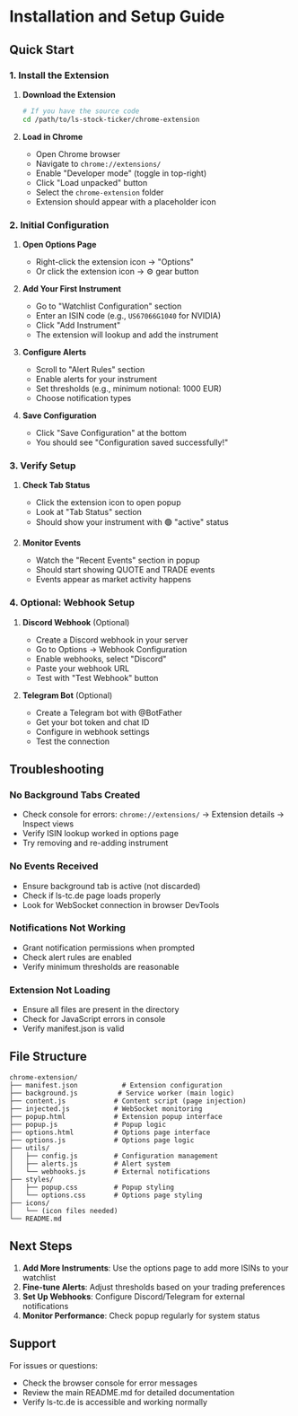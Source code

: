 # Installation and Setup Guide

## Quick Start

### 1. Install the Extension

1. **Download the Extension**
   ```bash
   # If you have the source code
   cd /path/to/ls-stock-ticker/chrome-extension
   ```

2. **Load in Chrome**
   - Open Chrome browser
   - Navigate to `chrome://extensions/`
   - Enable "Developer mode" (toggle in top-right)
   - Click "Load unpacked" button
   - Select the `chrome-extension` folder
   - Extension should appear with a placeholder icon

### 2. Initial Configuration

1. **Open Options Page**
   - Right-click the extension icon → "Options"
   - Or click the extension icon → ⚙️ gear button

2. **Add Your First Instrument**
   - Go to "Watchlist Configuration" section
   - Enter an ISIN code (e.g., `US67066G1040` for NVIDIA)
   - Click "Add Instrument"
   - The extension will lookup and add the instrument

3. **Configure Alerts**
   - Scroll to "Alert Rules" section
   - Enable alerts for your instrument
   - Set thresholds (e.g., minimum notional: 1000 EUR)
   - Choose notification types

4. **Save Configuration**
   - Click "Save Configuration" at the bottom
   - You should see "Configuration saved successfully!"

### 3. Verify Setup

1. **Check Tab Status**
   - Click the extension icon to open popup
   - Look at "Tab Status" section
   - Should show your instrument with 🟢 "active" status

2. **Monitor Events**
   - Watch the "Recent Events" section in popup
   - Should start showing QUOTE and TRADE events
   - Events appear as market activity happens

### 4. Optional: Webhook Setup

1. **Discord Webhook** (Optional)
   - Create a Discord webhook in your server
   - Go to Options → Webhook Configuration
   - Enable webhooks, select "Discord"
   - Paste your webhook URL
   - Test with "Test Webhook" button

2. **Telegram Bot** (Optional)
   - Create a Telegram bot with @BotFather
   - Get your bot token and chat ID
   - Configure in webhook settings
   - Test the connection

## Troubleshooting

### No Background Tabs Created
- Check console for errors: `chrome://extensions/` → Extension details → Inspect views
- Verify ISIN lookup worked in options page
- Try removing and re-adding instrument

### No Events Received
- Ensure background tab is active (not discarded)
- Check if ls-tc.de page loads properly
- Look for WebSocket connection in browser DevTools

### Notifications Not Working
- Grant notification permissions when prompted
- Check alert rules are enabled
- Verify minimum thresholds are reasonable

### Extension Not Loading
- Ensure all files are present in the directory
- Check for JavaScript errors in console
- Verify manifest.json is valid

## File Structure

```
chrome-extension/
├── manifest.json           # Extension configuration
├── background.js          # Service worker (main logic)
├── content.js            # Content script (page injection)
├── injected.js           # WebSocket monitoring
├── popup.html            # Extension popup interface
├── popup.js              # Popup logic
├── options.html          # Options page interface
├── options.js            # Options page logic
├── utils/
│   ├── config.js         # Configuration management
│   ├── alerts.js         # Alert system
│   └── webhooks.js       # External notifications
├── styles/
│   ├── popup.css         # Popup styling
│   └── options.css       # Options page styling
├── icons/
│   └── (icon files needed)
└── README.md
```

## Next Steps

1. **Add More Instruments**: Use the options page to add more ISINs to your watchlist
2. **Fine-tune Alerts**: Adjust thresholds based on your trading preferences
3. **Set Up Webhooks**: Configure Discord/Telegram for external notifications
4. **Monitor Performance**: Check popup regularly for system status

## Support

For issues or questions:
- Check the browser console for error messages
- Review the main README.md for detailed documentation
- Verify ls-tc.de is accessible and working normally
